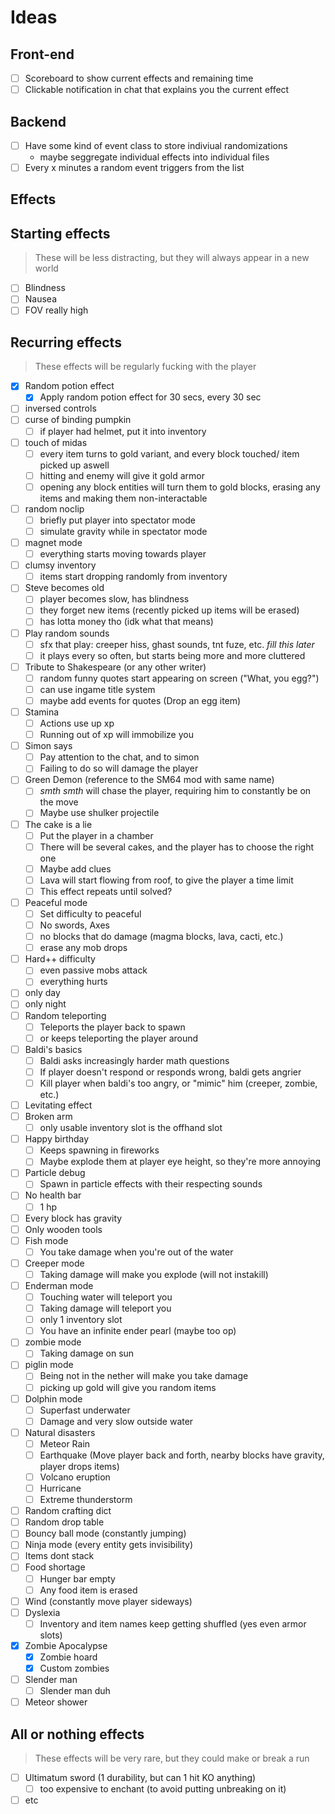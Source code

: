 # Ideas

## Front-end

- [ ] Scoreboard to show current effects and remaining time
- [ ] Clickable notification in chat that explains you the current effect

## Backend

- [ ] Have some kind of event class to store indiviual randomizations
  - maybe seggregate individual effects into individual files
- [ ] Every x minutes a random event triggers from the list

## Effects

## Starting effects

> These will be less distracting, but they will always appear in a new world

- [ ] Blindness
- [ ] Nausea
- [ ] FOV really high

## Recurring effects

> These effects will be regularly fucking with the player

- [X] Random potion effect
  - [X] Apply random potion effect for 30 secs, every 30 sec
- [ ] inversed controls
- [ ] curse of binding pumpkin
  - [ ] if player had helmet, put it into inventory
- [ ] touch of midas
  - [ ] every item turns to gold variant, and every block touched/ item picked up aswell
  - [ ] hitting and enemy will give it gold armor
  - [ ] opening any block entities will turn them to gold blocks, erasing any items and making them non-interactable
- [ ] random noclip
  - [ ] briefly put player into spectator mode
  - [ ] simulate gravity while in spectator mode
- [ ] magnet mode
  - [ ] everything starts moving towards player
- [ ] clumsy inventory
  - [ ] items start dropping randomly from inventory
- [ ] Steve becomes old
  - [ ] player becomes slow, has blindness
  - [ ] they forget new items (recently picked up items will be erased)
  - [ ] has lotta money tho (idk what that means)
- [ ] Play random sounds
  - [ ] sfx that play: creeper hiss, ghast sounds, tnt fuze, etc. _fill this later_
  - [ ] it plays every so often, but starts being more and more cluttered
- [ ] Tribute to Shakespeare (or any other writer)
  - [ ] random funny quotes start appearing on screen ("What, you egg?")
  - [ ] can use ingame title system
  - [ ] maybe add events for quotes (Drop an egg item)
- [ ] Stamina
  - [ ] Actions use up xp
  - [ ] Running out of xp will immobilize you
- [ ] Simon says
  - [ ] Pay attention to the chat, and to simon
  - [ ] Failing to do so will damage the player
- [ ] Green Demon (reference to the SM64 mod with same name)
  - [ ] _smth smth_ will chase the player, requiring him to constantly be on the move
  - [ ] Maybe use shulker projectile
- [ ] The cake is a lie
  - [ ] Put the player in a chamber
  - [ ] There will be several cakes, and the player has to choose the right one
  - [ ] Maybe add clues
  - [ ] Lava will start flowing from roof, to give the player a time limit
  - [ ] This effect repeats until solved?
- [ ] Peaceful mode
  - [ ] Set difficulty to peaceful
  - [ ] No swords, Axes
  - [ ] no blocks that do damage (magma blocks, lava, cacti, etc.)
  - [ ] erase any mob drops
- [ ] Hard++ difficulty
  - [ ] even passive mobs attack
  - [ ] everything hurts
- [ ] only day
- [ ] only night
- [ ] Random teleporting
  - [ ] Teleports the player back to spawn
  - [ ] or keeps teleporting the player around
- [ ] Baldi's basics
  - [ ] Baldi asks increasingly harder math questions
  - [ ] If player doesn't respond or responds wrong, baldi gets angrier
  - [ ] Kill player when baldi's too angry, or "mimic" him (creeper, zombie, etc.)
- [ ] Levitating effect
- [ ] Broken arm
  - [ ] only usable inventory slot is the offhand slot
- [ ] Happy birthday
  - [ ] Keeps spawning in fireworks
  - [ ] Maybe explode them at player eye height, so they're more annoying
- [ ] Particle debug
  - [ ] Spawn in particle effects with their respecting sounds
- [ ] No health bar
  - [ ] 1 hp
- [ ] Every block has gravity
- [ ] Only wooden tools
- [ ] Fish mode
  - [ ] You take damage when you're out of the water
- [ ] Creeper mode
  - [ ] Taking damage will make you explode (will not instakill)
- [ ] Enderman mode
  - [ ] Touching water will teleport you
  - [ ] Taking damage will teleport you
  - [ ] only 1 inventory slot
  - [ ] You have an infinite ender pearl (maybe too op)
- [ ] zombie mode
  - [ ] Taking damage on sun
- [ ] piglin mode
  - [ ] Being not in the nether will make you take damage
  - [ ] picking up gold will give you random items
- [ ] Dolphin mode
  - [ ] Superfast underwater
  - [ ] Damage and very slow outside water
- [ ] Natural disasters
  - [ ] Meteor Rain
  - [ ] Earthquake (Move player back and forth, nearby blocks have gravity, player drops items)
  - [ ] Volcano eruption
  - [ ] Hurricane
  - [ ] Extreme thunderstorm
- [ ] Random crafting dict
- [ ] Random drop table
- [ ] Bouncy ball mode (constantly jumping)
- [ ] Ninja mode (every entity gets invisibility)
- [ ] Items dont stack
- [ ] Food shortage
  - [ ] Hunger bar empty
  - [ ] Any food item is erased
- [ ] Wind (constantly move player sideways)
- [ ] Dyslexia
  - [ ] Inventory and item names keep getting shuffled (yes even armor slots)
- [X] Zombie Apocalypse
  - [X] Zombie hoard
  - [X] Custom zombies
- [ ] Slender man
  - [ ] Slender man duh
- [ ] Meteor shower

## All or nothing effects

> These effects will be very rare, but they could make or break a run

- [ ] Ultimatum sword (1 durability, but can 1 hit KO anything)
  - [ ] too expensive to enchant (to avoid putting unbreaking on it)
- [ ] etc
